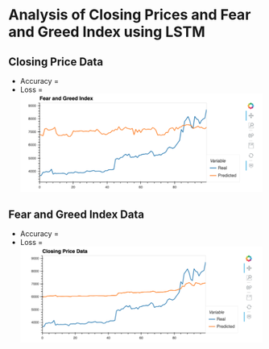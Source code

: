 # Analysis of Closing Prices and Fear and Greed Index using LSTM 

## Closing Price Data
* Accuracy = 
* Loss = 
![closing.png](closing.png)


## Fear and Greed Index Data
* Accuracy = 
* Loss = 
![fg.png](fg.png)